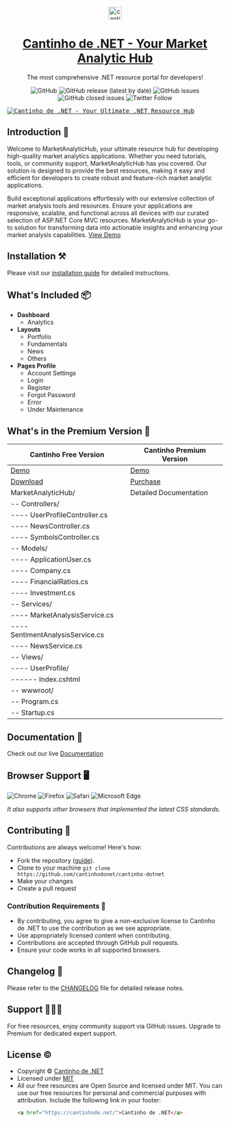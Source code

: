 <p align="center">
   <a href="https://cantinhodonet.com" target="_blank">
      <img src="https://user-images.githubusercontent.com/749684/150333149-805037bc-8874-4a1f-876a-61a9683f8ef5.png" alt="cantinho-logo" width="30px" height="auto">
   </a>
</p>

<h1 align="center">
   <a href="https://cantinhodonet.com" target="_blank">
      Cantinho de .NET - Your Market Analytic Hub
   </a>
</h1>

<p align="center">The most comprehensive .NET resource portal for developers!</p>

<p align="center">
  <img src="https://img.shields.io/github/license/cantinhodonet/cantinho-dotnet" alt="GitHub">
  <img src="https://img.shields.io/github/v/release/cantinhodonet/cantinho-dotnet" alt="GitHub release (latest by date)">
  <img src="https://img.shields.io/github/issues/cantinhodonet/cantinho-dotnet" alt="GitHub issues">
  <img src="https://img.shields.io/github/issues-closed/cantinhodonet/cantinho-dotnet" alt="GitHub closed issues">
  <img src="https://img.shields.io/twitter/follow/CantinhoDeDotNet?style=social" alt="Twitter Follow">
</p>

<kbd>[![Cantinho de .NET - Your Ultimate .NET Resource Hub](https://cdn.jsdelivr.net/gh/cantinhodonet/assets/banner/banner.png)](https://cantinhodonet.com)</kbd>

## Introduction 🚀

Welcome to MarketAnalyticHub, your ultimate resource hub for developing high-quality market analytics applications. Whether you need tutorials, tools, or community support, MarketAnalyticHub has you covered. Our solution is designed to provide the best resources, making it easy and efficient for developers to create robust and feature-rich market analytic applications.

Build exceptional applications effortlessly with our extensive collection of market analysis tools and resources. Ensure your applications are responsive, scalable, and functional across all devices with our curated selection of ASP.NET Core MVC resources. MarketAnalyticHub is your go-to solution for transforming data into actionable insights and enhancing your market analysis capabilities.
[View Demo](https://cantinhode.net/demo)

## Installation ⚒️

Please visit our [installation guide](https://cantinhode.com/docs/installation) for detailed instructions.

## What's Included 📦

- **Dashboard**
  - Analytics
- **Layouts**
  - Portfolio
  - Fundamentals
  - News
  - Others
- **Pages Profile**
  - Account Settings
  - Login
  - Register
  - Forgot Password
  - Error
  - Under Maintenance

## What's in the Premium Version 💎

| Cantinho Free Version                                | Cantinho Premium Version                           |
| ---------------------------------------------------- | ------------------------------------------------- |
| [Demo](https://cantinhodonet.com/demo/free)          | [Demo](https://cantinhodonet.com/demo/premium)    |
| [Download](https://cantinhodonet.com/download/free)  | [Purchase](https://cantinhodonet.com/purchase/premium) |
| MarketAnalyticHub/                                   | Detailed Documentation                            |
| -- Controllers/                                      |                                                   |
| ---- UserProfileController.cs                        |                                                   |
| ---- NewsController.cs                               |                                                   |
| ---- SymbolsController.cs                            |                                                   |
| -- Models/                                           |                                                   |
| ---- ApplicationUser.cs                              |                                                   |
| ---- Company.cs                                      |                                                   |
| ---- FinancialRatios.cs                              |                                                   |
| ---- Investment.cs                                   |                                                   |
| -- Services/                                         |                                                   |
| ---- MarketAnalysisService.cs                        |                                                   |
| ---- SentimentAnalysisService.cs                     |                                                   |
| ---- NewsService.cs                                  |                                                   |
| -- Views/                                            |                                                   |
| ---- UserProfile/                                    |                                                   |
| ------ Index.cshtml                                  |                                                   |
| -- wwwroot/                                          |                                                   |
| -- Program.cs                                        |                                                   |
| -- Startup.cs                                        |                                                   |

## Documentation 📜

Check out our live [Documentation](https://cantinhodonet.com/docs)

## Browser Support 🖥️

<p>
  <img src="https://cantinhodonet.com/assets/chrome.png" alt="Chrome">
  <img src="https://cantinhodonet.com/assets/firefox.png" alt="Firefox">
  <img src="https://cantinhodonet.com/assets/safari.png" alt="Safari">
  <img src="https://cantinhodonet.com/assets/edge.png" alt="Microsoft Edge">
</p>

*It also supports other browsers that implemented the latest CSS standards.*

## Contributing 🦸

Contributions are always welcome! Here's how:

- Fork the repository ([guide](https://docs.github.com/en/get-started/quickstart/fork-a-repo)).
- Clone to your machine `git clone https://github.com/cantinhodonet/cantinho-dotnet`
- Make your changes
- Create a pull request

### Contribution Requirements 🧰

- By contributing, you agree to give a non-exclusive license to Cantinho de .NET to use the contribution as we see appropriate.
- Use appropriately licensed content when contributing.
- Contributions are accepted through GitHub pull requests.
- Ensure your code works in all supported browsers.

## Changelog 📆

Please refer to the [CHANGELOG](CHANGELOG.md) file for detailed release notes.

## Support 🧑🏻‍💻

For free resources, enjoy community support via GitHub issues. Upgrade to Premium for dedicated expert support.

## License &copy;

- Copyright © [Cantinho de .NET](https://cantinhode.net/)
- Licensed under [MIT](LICENSE)
- All our free resources are Open Source and licensed under MIT. You can use our free resources for personal and commercial purposes with attribution. Include the following link in your footer:
  ```html
  <a href="https://cantinhode.net/">Cantinho de .NET</a>
  ```
